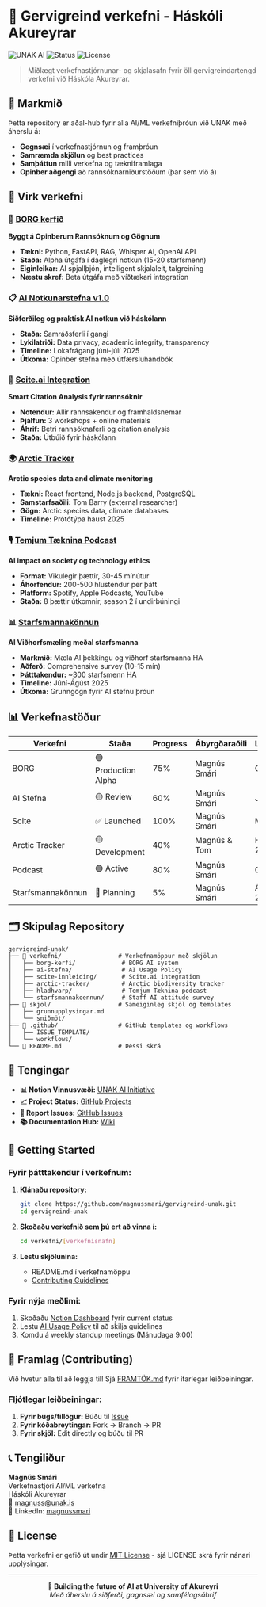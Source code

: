 # 🧠 Gervigreind verkefni - Háskóli Akureyrar

![UNAK AI](https://img.shields.io/badge/UNAK-AI%20Projects-2E8B57)
![Status](https://img.shields.io/badge/Status-Active%20Development-brightgreen)
![License](https://img.shields.io/badge/License-MIT-blue)

> Miðlægt verkefnastjórnunar- og skjalasafn fyrir öll gervigreindartengd verkefni við Háskóla Akureyrar.

## 🎯 Markmið

Þetta repository er aðal-hub fyrir alla AI/ML verkefniþróun við UNAK með áherslu á:

- **Gegnsæi** í verkefnastjórnun og framþróun
- **Samræmda skjölun** og best practices
- **Samþáttun** milli verkefna og tækniframlaga
- **Opinber aðgengi** að rannsóknarniðurstöðum (þar sem við á)

## 🚀 Virk verkefni

### 🤖 [BORG kerfið](./verkefni/borg-kerfi/)
**Byggt á Opinberum Rannsóknum og Gögnum**
- **Tækni:** Python, FastAPI, RAG, Whisper AI, OpenAI API
- **Staða:** Alpha útgáfa í daglegri notkun (15-20 starfsmenn)
- **Eiginleikar:** AI spjallþjón, intelligent skjalaleit, talgreining
- **Næstu skref:** Beta útgáfa með víðtækari integration

### 📋 [AI Notkunarstefna v1.0](./verkefni/ai-stefna/)
**Siðferðileg og praktísk AI notkun við háskólann**
- **Staða:** Samráðsferli í gangi
- **Lykilatriði:** Data privacy, academic integrity, transparency
- **Timeline:** Lokafrágang júní-júlí 2025
- **Útkoma:** Opinber stefna með útfærsluhandbók

### 🔬 [Scite.ai Integration](./verkefni/scite-innleiding/)
**Smart Citation Analysis fyrir rannsóknir**
- **Notendur:** Allir rannsakendur og framhaldsnemar
- **Þjálfun:** 3 workshops + online materials
- **Áhrif:** Betri rannsóknaferli og citation analysis
- **Staða:** Útbúið fyrir háskólann

### 🌍 [Arctic Tracker](./verkefni/arctic-tracker/)
**Arctic species data and climate monitoring**
- **Tækni:** React frontend, Node.js backend, PostgreSQL
- **Samstarfsaðili:** Tom Barry (external researcher)
- **Gögn:** Arctic species data, climate databases
- **Timeline:** Prótótýpa haust 2025

### 🎙️ [Temjum Tæknina Podcast](./verkefni/hladhvarp/)
**AI impact on society og technology ethics**
- **Format:** Vikulegir þættir, 30-45 mínútur
- **Áhorfendur:** 200-500 hlustendur per þátt
- **Platform:** Spotify, Apple Podcasts, YouTube
- **Staða:** 8 þættir útkomnir, season 2 í undirbúningi

### 📊 [Starfsmannakönnun](./verkefni/starfsmannakoennun/)
**AI Viðhorfsmæling meðal starfsmanna**
- **Markmið:** Mæla AI þekkingu og viðhorf starfsmanna HA
- **Aðferð:** Comprehensive survey (10-15 mín)
- **Þátttakendur:** ~300 starfsmenn HA
- **Timeline:** Júní-Ágúst 2025
- **Útkoma:** Grunngögn fyrir AI stefnu þróun

## 📊 Verkefnastöður

| Verkefni | Staða | Progress | Ábyrgðaraðili | Lokadagur |
|----------|-------|----------|---------------|-----------|
| BORG | 🟢 Production Alpha | 75% | Magnús Smári | Ongoing |
| AI Stefna | 🟡 Review | 60% | Magnús Smári | Júlí 2025 |
| Scite | ✅ Launched | 100% | Magnús Smári | Maí 2025 |
| Arctic Tracker | 🟡 Development | 40% | Magnús & Tom | Haust 2025 |
| Podcast | 🟢 Active | 80% | Magnús Smári | Ongoing |
| Starfsmannakönnun | 🔵 Planning | 5% | Magnús Smári | Ágúst 2025 |

## 🗂️ Skipulag Repository

```
gervigreind-unak/
├── 📁 verkefni/                # Verkefnamöppur með skjölun
│   ├── borg-kerfi/             # BORG AI system
│   ├── ai-stefna/              # AI Usage Policy
│   ├── scite-innleiding/       # Scite.ai integration
│   ├── arctic-tracker/         # Arctic biodiversity tracker
│   ├── hladhvarp/              # Temjum Tæknina podcast
│   └── starfsmannakoennun/     # Staff AI attitude survey
├── 📁 skjol/                   # Sameiginleg skjöl og templates
│   ├── grunnupplysingar.md
│   └── sniðmöt/
├── 📁 .github/                 # GitHub templates og workflows
│   ├── ISSUE_TEMPLATE/
│   └── workflows/
└── 📄 README.md                # Þessi skrá
```

## 🔗 Tengingar

- **📊 Notion Vinnusvæði:** [UNAK AI Initiative](https://www.notion.so/UNAK-AI-Initiative-Project-Management-Hub-214e5534e6338101b9e9ed53439aa29b)
- **📈 Project Status:** [GitHub Projects](https://github.com/magnussmari/gervigreind-unak/projects)
- **🐛 Report Issues:** [GitHub Issues](https://github.com/magnussmari/gervigreind-unak/issues)
- **📚 Documentation Hub:** [Wiki](https://github.com/magnussmari/gervigreind-unak/wiki)

## 🚀 Getting Started

### Fyrir þátttakendur í verkefnum:

1. **Klánaðu repository:**
   ```bash
   git clone https://github.com/magnussmari/gervigreind-unak.git
   cd gervigreind-unak
   ```

2. **Skoðaðu verkefnið sem þú ert að vinna í:**
   ```bash
   cd verkefni/[verkefnisnafn]
   ```

3. **Lestu skjölunina:**
   - README.md í verkefnamöppu
   - [Contributing Guidelines](./FRAMTÖK.md)

### Fyrir nýja meðlimi:

1. Skoðaðu [Notion Dashboard](https://www.notion.so/UNAK-AI-Initiative-Project-Management-Hub-214e5534e6338101b9e9ed53439aa29b) fyrir current status
2. Lestu [AI Usage Policy](./verkefni/ai-stefna/) til að skilja guidelines
3. Komdu á weekly standup meetings (Mánudaga 9:00)

## 🤝 Framlag (Contributing)

Við hvetur alla til að leggja til! Sjá [FRAMTÖK.md](./FRAMTÖK.md) fyrir ítarlegar leiðbeiningar.

### Fljótlegar leiðbeiningar:

1. **Fyrir bugs/tillögur:** Búðu til [Issue](https://github.com/magnussmari/gervigreind-unak/issues/new)
2. **Fyrir kóðabreytingar:** Fork → Branch → PR
3. **Fyrir skjöl:** Edit directly og búðu til PR

## 📞 Tengiliður

**Magnús Smári**  
Verkefnastjóri AI/ML verkefna  
Háskóli Akureyrar  
📧 magnuss@unak.is  
🔗 LinkedIn: [magnussmari](https://linkedin.com/in/magnussmari)

## 📄 License

Þetta verkefni er gefið út undir [MIT License](LICENSE) - sjá LICENSE skrá fyrir nánari upplýsingar.

---

<div align="center">
  <strong>🎯 Building the future of AI at University of Akureyri</strong>
  <br>
  <em>Með áherslu á siðferði, gagnsæi og samfélagsáhrif</em>
</div>
